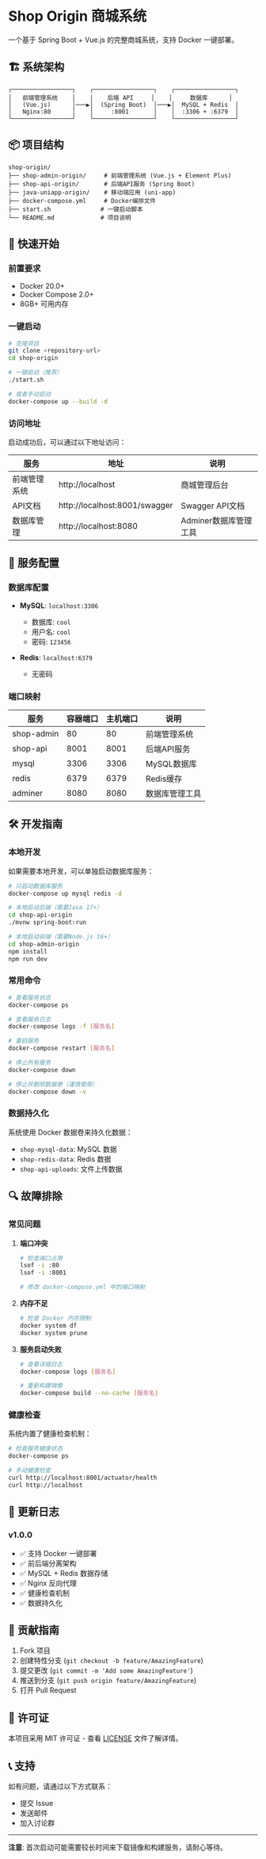 # Shop Origin 商城系统

一个基于 Spring Boot + Vue.js 的完整商城系统，支持 Docker 一键部署。

## 🏗️ 系统架构

```
┌─────────────────┐    ┌─────────────────┐    ┌─────────────────┐
│   前端管理系统    │    │    后端 API     │    │     数据库      │
│   (Vue.js)      │───▶│  (Spring Boot)  │───▶│  MySQL + Redis  │
│   Nginx:80      │    │     :8001       │    │  :3306 + :6379  │
└─────────────────┘    └─────────────────┘    └─────────────────┘
```

## 📦 项目结构

```
shop-origin/
├── shop-admin-origin/     # 前端管理系统 (Vue.js + Element Plus)
├── shop-api-origin/       # 后端API服务 (Spring Boot)
├── java-uniapp-origin/    # 移动端应用 (uni-app)
├── docker-compose.yml     # Docker编排文件
├── start.sh              # 一键启动脚本
└── README.md             # 项目说明
```

## 🚀 快速开始

### 前置要求

- Docker 20.0+
- Docker Compose 2.0+
- 8GB+ 可用内存

### 一键启动

```bash
# 克隆项目
git clone <repository-url>
cd shop-origin

# 一键启动（推荐）
./start.sh

# 或者手动启动
docker-compose up --build -d
```

### 访问地址

启动成功后，可以通过以下地址访问：

| 服务 | 地址 | 说明 |
|------|------|------|
| 前端管理系统 | http://localhost | 商城管理后台 |
| API文档 | http://localhost:8001/swagger | Swagger API文档 |
| 数据库管理 | http://localhost:8080 | Adminer数据库管理工具 |

## 🔧 服务配置

### 数据库配置

- **MySQL**: `localhost:3306`
  - 数据库: `cool`
  - 用户名: `cool`
  - 密码: `123456`

- **Redis**: `localhost:6379`
  - 无密码

### 端口映射

| 服务 | 容器端口 | 主机端口 | 说明 |
|------|----------|----------|------|
| shop-admin | 80 | 80 | 前端管理系统 |
| shop-api | 8001 | 8001 | 后端API服务 |
| mysql | 3306 | 3306 | MySQL数据库 |
| redis | 6379 | 6379 | Redis缓存 |
| adminer | 8080 | 8080 | 数据库管理工具 |

## 🛠️ 开发指南

### 本地开发

如果需要本地开发，可以单独启动数据库服务：

```bash
# 只启动数据库服务
docker-compose up mysql redis -d

# 本地启动后端（需要Java 17+）
cd shop-api-origin
./mvnw spring-boot:run

# 本地启动前端（需要Node.js 16+）
cd shop-admin-origin
npm install
npm run dev
```

### 常用命令

```bash
# 查看服务状态
docker-compose ps

# 查看服务日志
docker-compose logs -f [服务名]

# 重启服务
docker-compose restart [服务名]

# 停止所有服务
docker-compose down

# 停止并删除数据卷（谨慎使用）
docker-compose down -v
```

### 数据持久化

系统使用 Docker 数据卷来持久化数据：

- `shop-mysql-data`: MySQL 数据
- `shop-redis-data`: Redis 数据  
- `shop-api-uploads`: 文件上传数据

## 🔍 故障排除

### 常见问题

1. **端口冲突**
   ```bash
   # 检查端口占用
   lsof -i :80
   lsof -i :8001
   
   # 修改 docker-compose.yml 中的端口映射
   ```

2. **内存不足**
   ```bash
   # 检查 Docker 内存限制
   docker system df
   docker system prune
   ```

3. **服务启动失败**
   ```bash
   # 查看详细日志
   docker-compose logs [服务名]
   
   # 重新构建镜像
   docker-compose build --no-cache [服务名]
   ```

### 健康检查

系统内置了健康检查机制：

```bash
# 检查服务健康状态
docker-compose ps

# 手动健康检查
curl http://localhost:8001/actuator/health
curl http://localhost
```

## 📝 更新日志

### v1.0.0
- ✅ 支持 Docker 一键部署
- ✅ 前后端分离架构
- ✅ MySQL + Redis 数据存储
- ✅ Nginx 反向代理
- ✅ 健康检查机制
- ✅ 数据持久化

## 🤝 贡献指南

1. Fork 项目
2. 创建特性分支 (`git checkout -b feature/AmazingFeature`)
3. 提交更改 (`git commit -m 'Add some AmazingFeature'`)
4. 推送到分支 (`git push origin feature/AmazingFeature`)
5. 打开 Pull Request

## 📄 许可证

本项目采用 MIT 许可证 - 查看 [LICENSE](LICENSE) 文件了解详情。

## 📞 支持

如有问题，请通过以下方式联系：

- 提交 Issue
- 发送邮件
- 加入讨论群

---

**注意**: 首次启动可能需要较长时间来下载镜像和构建服务，请耐心等待。
